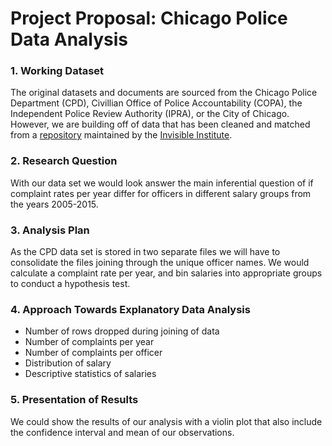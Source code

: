 # Project Proposal: Chicago Police Data Analysis

### 1. Working Dataset

The original datasets and documents are sourced from the Chicago Police Department (CPD), Civillian Office of Police Accountability (COPA), the Independent Police Review Authority (IPRA), or the City of Chicago. However, we are building off of data that has been cleaned and matched from a [repository](https://github.com/invinst/chicago-police-data) maintained by the [Invisible Institute](https://invisible.institute/introduction). 

### 2. Research Question

With our data set we would look answer the main inferential question of if complaint rates per year differ for officers in different salary groups from the years 2005-2015.

### 3. Analysis Plan

As the CPD data set is stored in two separate files we will have to consolidate the files joining through the unique officer names. We would calculate a complaint rate per year, and bin salaries into appropriate groups to conduct a hypothesis test. 

### 4. Approach Towards Explanatory Data Analysis 

- Number of rows dropped during joining of data
- Number of complaints per year
- Number of complaints per officer
- Distribution of salary 
- Descriptive statistics of salaries

### 5. Presentation of Results

We could show the results of our analysis with a violin plot that also include the confidence interval and mean of our observations.